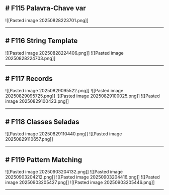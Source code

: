 ## # F115 Palavra-Chave var

![[Pasted image 20250828223701.png]]


---

## # F116 String Template

![[Pasted image 20250828224406.png]]
![[Pasted image 20250828224703.png]]

---

## # F117 Records

![[Pasted image 20250829095522.png]]
![[Pasted image 20250829095725.png]]
![[Pasted image 20250829100025.png]]
![[Pasted image 20250829100423.png]]

---

## # F118 Classes Seladas

![[Pasted image 20250829110440.png]]
![[Pasted image 20250829110657.png]]

---

## # F119 Pattern Matching

![[Pasted image 20250903204132.png]]
![[Pasted image 20250903204212.png]]
![[Pasted image 20250903204416.png]]
![[Pasted image 20250903205427.png]]
![[Pasted image 20250903205446.png]]

---

